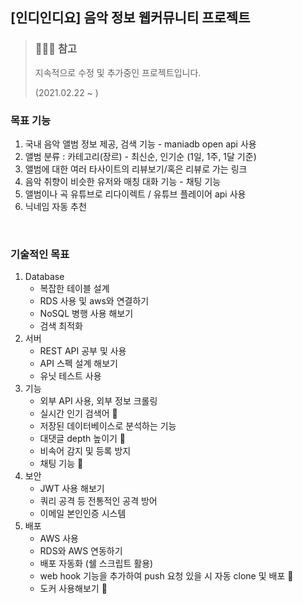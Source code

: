 ## [인디인디요] 음악 정보 웹커뮤니티 프로젝트

> ### 🏃🏻‍♀️ 참고
>
> 지속적으로 수정 및 추가중인 프로젝트입니다.
>
> (2021.02.22 ~ )

### 목표 기능

1. 국내 음악 앨범 정보 제공, 검색 기능 - maniadb open api 사용
2. 앨범 분류 : 카테고리(장르) - 최신순, 인기순 (1일, 1주, 1달 기준)
3. 앨범에 대한 여러 타사이트의 리뷰보기/혹은 리뷰로 가는 링크
4. 음악 취향이 비슷한 유저와 매칭 대화 기능 - 채팅 기능
5. 앨범이나 곡 유튜브로 리다이렉트 / 유튜브 플레이어 api 사용
6. 닉네임 자동 추천

<br>

### 기술적인 목표

1. Database
   - 복잡한 테이블 설계
   - RDS 사용 및 aws와 연결하기
   - NoSQL 병행 사용 해보기
   - 검색 최적화
2. 서버
   - REST API 공부 및 사용
   - API 스펙 설계 해보기
   - 유닛 테스트 사용
3. 기능
   - 외부 API 사용, 외부 정보 크롤링
   - 실시간 인기 검색어 🤞
   - 저장된 데이터베이스로 분석하는 기능
   - 대댓글 depth 높이기 🤞
   - 비속어 감지 및 등록 방지
   - 채팅 기능 🤞
4. 보안
   - JWT 사용 해보기
   - 쿼리 공격 등 전통적인 공격 방어
   - 이메일 본인인증 시스템
5. 배포
   - AWS 사용
   - RDS와 AWS 연동하기
   - 배포 자동화 (쉘 스크립트 활용)
   - web hook 기능을 추가하여 push 요청 있을 시 자동 clone 및 배포 🤞
   - 도커 사용해보기 🤞